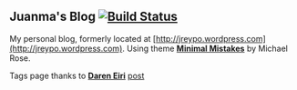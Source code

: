 ## Juanma's Blog [![Build Status](https://travis-ci.org/jreypo/jreypo.github.io.svg?branch=master)](https://travis-ci.org/jreypo/jreypo.github.io)

My personal blog, formerly located at [http://jreypo.wordpress.com](http://jreypo.wordpress.com). Using theme **[Minimal Mistakes](http://mmistakes.github.io/minimal-mistakes)** by Michael Rose.

Tags page thanks to [**Daren Eiri**](http://twitter.com/dareneiri) [post](http://dareneiri.github.io/Jekyll-Themes-and-Tags/)
